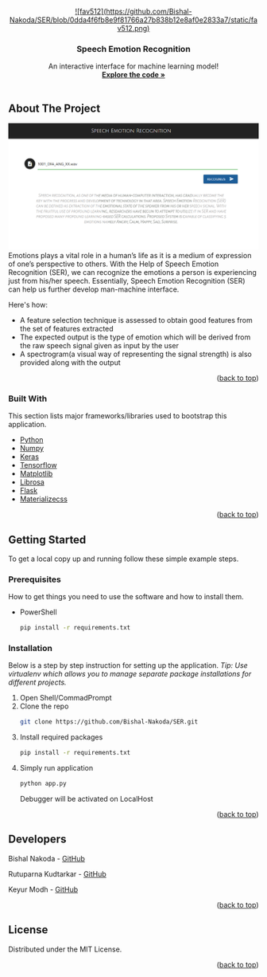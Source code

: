 <!-- PROJECT LOGO -->
<br />
<div align="center">
  <a href="https://github.com/Bishal-Nakoda/SER">
    ![fav512](https://github.com/Bishal-Nakoda/SER/blob/0dda4f6fb8e9f81766a27b838b12e8af0e2833a7/static/fav512.png)
  </a>

  <h3 align="center">Speech Emotion Recognition</h3>

  <p align="center">
    An interactive interface for machine learning model!
    <br />
    <a href="https://github.com/Bishal-Nakoda/SER"><strong>Explore the code »</strong></a>
    <br />
    <br />
  </p>
</div>

<!-- ABOUT THE PROJECT -->
## About The Project

![demo](./demo.png)
Emotions plays a vital role in a human’s life as it is a medium of expression of one’s perspective to others. With the Help of Speech Emotion Recognition (SER), we can recognize the emotions a person is experiencing just from his/her speech. Essentially, Speech Emotion Recognition (SER) can help us further develop man-machine interface.

Here's how:
* A feature selection technique is assessed to obtain good features from the set of features extracted
* The expected output is the type of emotion which will be derived from the raw speech signal given as input by the user
* A spectrogram(a visual way of representing the signal strength) is also provided along with the output 

<p align="right">(<a href="#top">back to top</a>)</p>

### Built With

This section lists major frameworks/libraries used to bootstrap this application. 

* [Python](https://www.python.org/)
* [Numpy](https://numpy.org/)
* [Keras](https://keras.io/)
* [Tensorflow](https://www.tensorflow.org/)
* [Matplotlib](https://matplotlib.org/)
* [Librosa](https://librosa.org/doc/latest/index.html)
* [Flask](https://flask.palletsprojects.com/en/2.0.x/)
* [Materializecss](https://materializecss.com/)


<p align="right">(<a href="#top">back to top</a>)</p>

<!-- GETTING STARTED -->
## Getting Started

To get a local copy up and running follow these simple example steps.

### Prerequisites

How to get things you need to use the software and how to install them.
* PowerShell
  ```sh
  pip install -r requirements.txt
  ```

### Installation


Below is a step by step instruction for setting up the application. *Tip: Use virtualenv which allows you to manage separate package installations for different projects.*

1. Open Shell/CommadPrompt
1. Clone the repo
   ```sh
   git clone https://github.com/Bishal-Nakoda/SER.git
   ```
3. Install required packages
   ```sh
   pip install -r requirements.txt
   ```
4. Simply run application
   ```sh
   python app.py
   ```
   Debugger will be activated on LocalHost

<p align="right">(<a href="#top">back to top</a>)</p>

<!-- CONTACT -->
## Developers

Bishal Nakoda - [GitHub](https://github.com/Bishal-Nakoda)</br>

Rutuparna Kudtarkar - [GitHub](https://github.com/rutuparna07)</br>

Keyur Modh - [GitHub](https://github.com/BearOnBeets)</br>

<p align="right">(<a href="#top">back to top</a>)</p>

<!-- LICENSE -->
## License

Distributed under the MIT License.
<p align="right">(<a href="#top">back to top</a>)</p>

